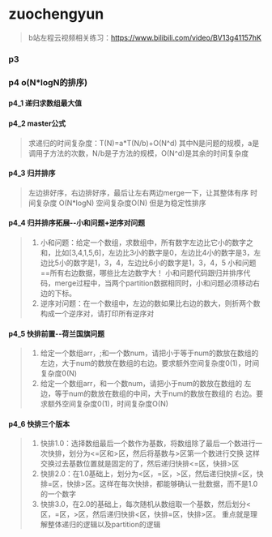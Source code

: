 # zuochengyun
> b站左程云视频相关练习：https://www.bilibili.com/video/BV13g41157hK
### p3
### p4 o(N*logN的排序) 
#### p4_1 递归求数组最大值
#### p4_2 master公式
> 求递归的时间复杂度：T(N)=a*T(N/b)+O(N^d) 其中N是问题的规模，a是调用子方法的次数，N/b是子方法的规模，O(N^d)是其余的时间复杂度
#### p4_3 归并排序
> 左边排好序，右边排好序，最后让左右两边merge一下，让其整体有序
> 时间复杂度 O(N*logN) 空间复杂度O(N)  但是为稳定性排序
#### p4_4 归并排序拓展--小和问题+逆序对问题
> 1. 小和问题：给定一个数组，求数组中，所有数字左边比它小的数字之和，比如[3,4,1,5,6]，左边比3小的数字是0，左边比4小的数字是3，左边比5小的数字是1，3，4，左边比6小的数字是1，3，4，5
     小和问题==所有右边数据，哪些比左边数字大！
     小和问题代码跟归并排序代码，merge过程中，当两个partition数据相同时，小和问题必须移动右边的下标。
> 2. 逆序对问题：在一个数组中，左边的数如果比右边的数大，则折两个数构成一个逆序对，请打印所有逆序对
#### p4_5 快排前置--荷兰国旗问题
> 1. 给定一个数组arr，;和一个数num，请把小于等于num的数放在数组的左边，大于num的数放在数组的右边。要求额外空间复杂度0(1)，时间复杂度0(N)
> 2. 给定一个数组arr，和一个数num，请把小于num的数放在数组的 左边，等于num的数放在数组的中间，大于num的数放在数组的 右边。要求额外空间复杂度0(1)，时间复杂度O(N)
#### p4_6 快排三个版本
> 1. 快排1.0：选择数组最后一个数作为基数，将数组除了最后一个数进行一次快排，划分为<=区和>区，然后将基数与>区第一个数进行交换
     这样交换过去基数位置就是固定的了，然后递归快排<=区，快排>区
> 2. 快排2.0：在1.0基础上，划分为<区，=区，>区，然后递归快排<区，快排=区，快排>区。这样在每次快排，都能够确认一批数据，而不是1.0的一个数字
> 3. 快排3.0，在2.0的基础上，每次随机从数组取一个基数，然后划分<区，=区，>区，然后递归快排<区，快排=区，快排>区。
     重点就是理解整体递归的逻辑以及partition的逻辑